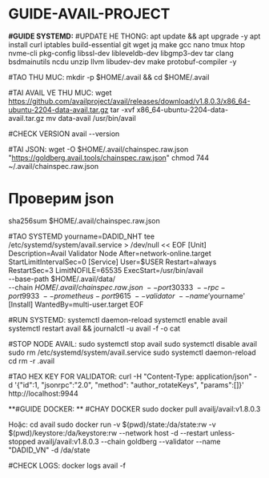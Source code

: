 # GUIDE-AVAIL-PROJECT
**#GUIDE SYSTEMD:**
#UPDATE HE THONG:
apt update && apt upgrade -y
apt install curl iptables build-essential git wget jq make gcc nano tmux htop nvme-cli pkg-config libssl-dev libleveldb-dev libgmp3-dev tar clang bsdmainutils ncdu unzip llvm libudev-dev make protobuf-compiler -y

#TAO THU MUC:
mkdir -p $HOME/.avail && cd $HOME/.avail

#TAI AVAIL VE THU MUC:
wget https://github.com/availproject/avail/releases/download/v1.8.0.3/x86_64-ubuntu-2204-data-avail.tar.gz
tar -xvf x86_64-ubuntu-2204-data-avail.tar.gz
mv data-avail /usr/bin/avail

#CHECK VERSION
avail --version

#TAI JSON:
wget -O $HOME/.avail/chainspec.raw.json "https://goldberg.avail.tools/chainspec.raw.json"
chmod 744 ~/.avail/chainspec.raw.json
# Проверим json
sha256sum $HOME/.avail/chainspec.raw.json

#TAO SYSTEMD
yourname=DADID_NHT
tee /etc/systemd/system/avail.service > /dev/null << EOF
[Unit]
Description=Avail Validator Node
After=network-online.target
StartLimitIntervalSec=0
[Service]
User=$USER
Restart=always
RestartSec=3
LimitNOFILE=65535
ExecStart=/usr/bin/avail \
  --base-path $HOME/.avail/data/ \
  --chain $HOME/.avail/chainspec.raw.json \
  --port 30333 \
  --rpc-port 9933 \
  --prometheus-port 9615 \
  --validator \
  --name '$yourname'
[Install]
WantedBy=multi-user.target
EOF

#RUN SYSTEMD:
systemctl daemon-reload
systemctl enable avail
systemctl restart avail && journalctl -u avail -f -o cat

#STOP NODE AVAIL:
sudo systemctl stop avail
sudo systemctl disable avail
sudo rm /etc/systemd/system/avail.service
sudo systemctl daemon-reload
cd
rm -r .avail

#TAO HEX KEY FOR VALIDATOR: 
curl -H "Content-Type: application/json" -d '{"id":1, "jsonrpc":"2.0", "method": "author_rotateKeys", "params":[]}' http://localhost:9944

**#GUIDE DOCKER: **
#CHAY DOCKER
sudo docker pull availj/avail:v1.8.0.3

Hoặc: 
cd avail
sudo docker run -v $(pwd)/state:/da/state:rw -v $(pwd)/keystore:/da/keystore:rw --network host -d --restart unless-stopped availj/avail:v1.8.0.3 --chain goldberg --validator --name "DADID_VN" -d /da/state

#CHECK LOGS:
docker logs avail -f
